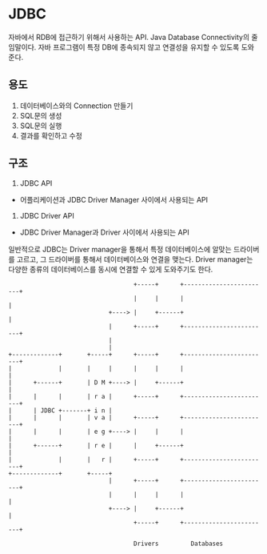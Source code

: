 # JDBC

자바에서 RDB에 접근하기 위해서 사용하는 API. Java Database Connectivity의 줄임말이다. 자바 프로그램이 특정 DB에 종속되지 않고 연결성을 유지할 수 있도록 도와준다.

## 용도

1. 데이터베이스와의 Connection 만들기
1. SQL문의 생성
1. SQL문의 실행
1. 결과를 확인하고 수정

## 구조

1. JDBC API
  - 어플리케이션과 JDBC Driver Manager 사이에서 사용되는 API
1. JDBC Driver API
  - JDBC Driver Manager과 Driver 사이에서 사용되는 API
  
일반적으로 JDBC는 Driver manager을 통해서 특정 데이터베이스에 알맞는 드라이버를 고르고, 그 드라이버를 통해서 데이터베이스와 연결을 맺는다. Driver manager는 다양한 종류의 데이터베이스를 동시에 연결할 수 있게 도와주기도 한다.

```
                                   +-----+      +------------------------+
                                   |     |      |                        |
                            +----> |     +------+                        |
                            |      +-----+      +------------------------+
                            |
                            |
+-------------+       +-----+      +-----+      +------------------------+
|             |       |     |      |     |      |                        |
|      +------+       | D M +----> |     +------+                        |
|      |      |       | r a |      +-----+      +------------------------+
|      | JDBC +-------+ i n |
|      |      |       | v a |      +-----+      +------------------------+
|      |      |       | e g +----> |     |      |                        |
|      +------+       | r e |      |     +------+                        |
|             |       |   r |      +-----+      +------------------------+
+-------------+       +-----+
                            |      +-----+      +------------------------+
                            |      |     |      |                        |
                            +----> |     +------+                        |
                                   +-----+      +------------------------+

                                   Drivers         Databases

```

